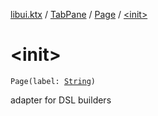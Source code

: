 [libui.ktx](../../index.md) / [TabPane](../index.md) / [Page](index.md) / [&lt;init&gt;](./-init-.md)

# &lt;init&gt;

`Page(label: `[`String`](https://kotlinlang.org/api/latest/jvm/stdlib/kotlin/-string/index.html)`)`

adapter for DSL builders


